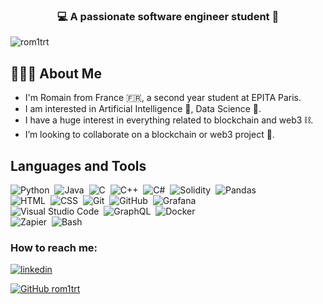 <h3 align="center">💻 A passionate software engineer student 📱</h3>

<p align="left"> <img src="https://komarev.com/ghpvc/?username=rom1trt&label=Profile%20views&color=0e75b6&style=flat" alt="rom1trt" /> </p>

## 👨🏻‍💻 About Me
- I'm Romain from France 🇫🇷, a second year student at EPITA Paris. 
- I am interested in Artificial Intelligence 🤖, Data Science 🧪.
- I have a huge interest in everything related to blockchain and web3 ⛓. 
- I’m looking to collaborate on a blockchain or web3 project 👯.


## Languages and Tools
![Python](https://img.shields.io/badge/-Python-05122A?style=flat&logo=python)&nbsp;
![Java](https://img.shields.io/badge/-Java-05122A?style=flat&logo=java)&nbsp;
![C](https://img.shields.io/badge/-C-05122A?style=flat&logo=C&logoColor=A8B9CC)&nbsp;
![C++](https://img.shields.io/badge/-C++-05122A?style=flat&logo=C%2B%2B&logoColor=00599C)&nbsp;
![C#](https://img.shields.io/badge/-Csharp-05122A?style=flat&logo=csharp)&nbsp;
![Solidity](https://img.shields.io/badge/-solidity-05122A?style=flat&logo=solidity)&nbsp;
![Pandas](https://img.shields.io/badge/-Pandas-05122A?style=flat&logo=pandas&logoColor=563D7C)\
![HTML](https://img.shields.io/badge/-HTML-05122A?style=flat&logo=HTML5)&nbsp;
![CSS](https://img.shields.io/badge/-CSS-05122A?style=flat&logo=CSS3&logoColor=1572B6)&nbsp;
![Git](https://img.shields.io/badge/-Git-05122A?style=flat&logo=git)&nbsp;
![GitHub](https://img.shields.io/badge/-GitHub-05122A?style=flat&logo=github)&nbsp;
![Grafana](https://img.shields.io/badge/-grafana-05122A?style=flat&logo=grafana)\
![Visual Studio Code](https://img.shields.io/badge/-Visual%20Studio%20Code-05122A?style=flat&logo=visual-studio-code&logoColor=007ACC)&nbsp;
![GraphQL](https://img.shields.io/badge/-GraphQL-05122A?style=flat&logo=graphql)&nbsp;
![Docker](https://img.shields.io/badge/-Docker-05122A?style=flat&logo=docker)\
![Zapier](https://img.shields.io/badge/-Zapier-05122A?style=flat&logo=zapier)&nbsp;
![Bash](https://img.shields.io/badge/-Bash-05122A?style=flat&logo=gnu)&nbsp;


### How to reach me:
[![linkedin](https://img.shields.io/static/v1?style=for-the-badge&logo=linkedin&message=LinkedIn&label=&color=2867B2&labelColor=000000)](https://www.linkedin.com/in/romaintrefault)

[![GitHub rom1trt](https://img.shields.io/github/followers/rom1trt?label=follow&style=social)](https://github.com/rom1trt) 


